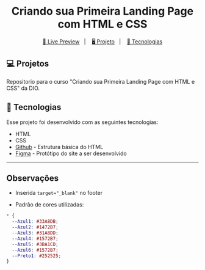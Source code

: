 <h1 align="center">
  Criando sua Primeira Landing Page com HTML e CSS
</h1>

<p align="center">
  <a href="#">🔗 Live Preview</a>&nbsp;&nbsp;&nbsp;|&nbsp;&nbsp;&nbsp;
  <a href="#-projeto"> 🖥️ Projeto</a>&nbsp;&nbsp;&nbsp;|&nbsp;&nbsp;&nbsp;
  <a href="#-tecnologias">🚀 Tecnologias</a>
</p>

## 💻 Projetos

Repositorio para o curso "Criando sua Primeira Landing Page com HTML e CSS" da DIO.

## 🚀 Tecnologias

Esse projeto foi desenvolvido com as seguintes tecnologias:

- HTML
- CSS
- [Github](https://github.com/digitalinnovationone/trilha-css-desafio-01) - Estrutura básica do HTML
- [Figma](https://www.figma.com/file/3PiokoJj9IhGDnNiWAJbz7/DIO---Desafio-01?node-id=0%3A1) - Protótipo do site a ser desenvolvido

---

## Observações

- Inserida ```target="_blank"``` no footer

- Padrão de cores utilizadas:

```css
* {
  --Azul1: #33A8DB;
  --Azul2: #1472B7;
  --Azul3: #31A8DD;
  --Azul4: #1572B7;
  --Azul5: #3BA1CD;
  --Azul6: #1572B7;
  --Preto1: #252525;
}
```
